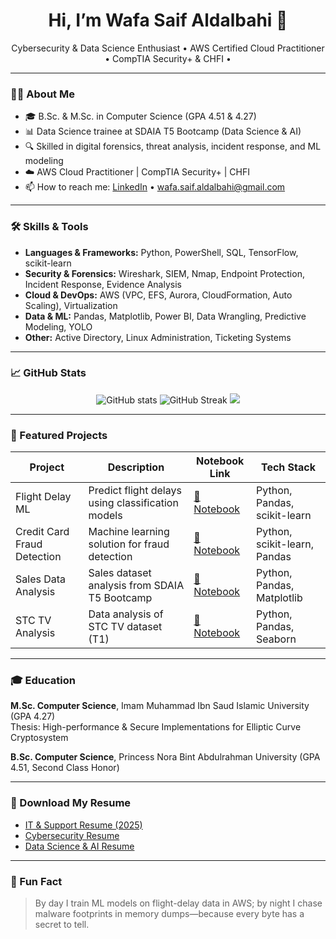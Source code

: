 <h1 align="center">Hi, I’m Wafa Saif Aldalbahi 👋</h1>

<p align="center">
  Cybersecurity & Data Science Enthusiast • AWS Certified Cloud Practitioner • CompTIA Security+ & CHFI •
</p>

---

### 👩‍💻 About Me
- 🎓 B.Sc. & M.Sc. in Computer Science (GPA 4.51 & 4.27)  
- 📊 Data Science trainee at SDAIA T5 Bootcamp (Data Science & AI)  
- 🔍 Skilled in digital forensics, threat analysis, incident response, and ML modeling  
- ☁️ AWS Cloud Practitioner | CompTIA Security+ | CHFI  
- 📫 How to reach me: [LinkedIn](https://www.linkedin.com/in/wafa-aldalbahi/) • wafa.saif.aldalbahi@gmail.com  

---

### 🛠️ Skills & Tools

- **Languages & Frameworks:** Python, PowerShell, SQL, TensorFlow, scikit-learn  
- **Security & Forensics:** Wireshark, SIEM, Nmap, Endpoint Protection, Incident Response, Evidence Analysis  
- **Cloud & DevOps:** AWS (VPC, EFS, Aurora, CloudFormation, Auto Scaling), Virtualization  
- **Data & ML:** Pandas, Matplotlib, Power BI, Data Wrangling, Predictive Modeling, YOLO  
- **Other:** Active Directory, Linux Administration, Ticketing Systems  

---

### 📈 GitHub Stats

<p align="center">
  <img src="https://github-readme-stats.vercel.app/api?username=WafaSaif&show_icons=true&theme=radical" alt="GitHub stats">
  <img src="https://github-readme-streak-stats.herokuapp.com/?user=WafaSaif&theme=radical" alt="GitHub Streak" />
  <img src="https://github-readme-stats.vercel.app/api/top-langs/?username=WafaSaif&layout=compact&theme=radical" />
</p>

---

### 📂 Featured Projects

| Project | Description | Notebook Link | Tech Stack |
|---------|-------------|---------------|------------|
| Flight Delay ML | Predict flight delays using classification models | [📄 Notebook](https://github.com/WafaSaif/data-analysis-project/blob/main/Wafa_Flight_Delay-Student.ipynb) | Python, Pandas, scikit-learn |
| Credit Card Fraud Detection | Machine learning solution for fraud detection | [📄 Notebook](https://github.com/WafaSaif/data-analysis-project/blob/main/Credit_Card_Fraud_Detection-Solution.ipynb) | Python, scikit-learn, Pandas |
| Sales Data Analysis | Sales dataset analysis from SDAIA T5 Bootcamp | [📄 Notebook](https://github.com/WafaSaif/data-analysis-project/blob/main/The_Analysis_of_Sales_T5_Camp.ipynb) | Python, Pandas, Matplotlib |
| STC TV Analysis | Data analysis of STC TV dataset (T1) | [📄 Notebook](https://github.com/WafaSaif/data-analysis-project/blob/main/stc%20TV_T1.ipynb) | Python, Pandas, Seaborn |

---

### 🎓 Education

**M.Sc. Computer Science**, Imam Muhammad Ibn Saud Islamic University (GPA 4.27)  
Thesis: High-performance & Secure Implementations for Elliptic Curve Cryptosystem  

**B.Sc. Computer Science**, Princess Nora Bint Abdulrahman University (GPA 4.51, Second Class Honor)  

---

### 📄 Download My Resume

- [IT & Support Resume (2025)](assets/WAFA_ALDABAHI_Resume_2025_IT.pdf)  
- [Cybersecurity Resume](assets/Wafa_ALDABAHI_Resume_cybersecurity.pdf)  
- [Data Science & AI Resume](assets/WAFA_ALDALBAHI_Resume_4.pdf)  

---

### 🎲 Fun Fact

> By day I train ML models on flight-delay data in AWS; by night I chase malware footprints in memory dumps—because every byte has a secret to tell.
